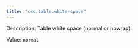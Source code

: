 ```yaml
---
title: "css.table.white-space"
---
```


Description: Table white space (normal or nowrap):

Value: `normal`
